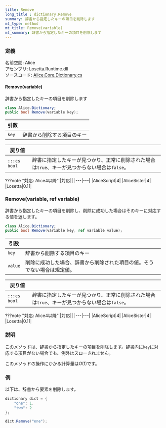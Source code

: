 ```yaml
---
title: Remove
long_title : dictionary.Remove
summary: 辞書から指定したキーの項目を削除します
mt_type: method
mt_title: Remove(variable)
mt_summary: 辞書から指定したキーの項目を削除します
---
```


### 定義
名前空間: Alice<br/>
アセンブリ: Losetta.Runtime.dll<br/>
ソースコード: [Alice.Core.Dictionary.cs](https://github.com/WSOFT-Project/Losetta/blob/master/Losetta.Runtime/Core/Extension/Alice.Core.Dictionary.cs)

#### Remove(variable)

辞書から指定したキーの項目を削除します

```cs title="AliceScript"
class Alice.Dictionary;
public bool Remove(variable key);
```

引数||
---|-|
`key`|辞書から削除する項目のキー

戻り値||
---|-|
`:::cs bool`|辞書に指定したキーが見つかり、正常に削除された場合は`true`、キーが見つからない場合は`false`。

???note "対応: Alice4以降"
    |対応||
    |---|---|
    |AliceScript|4|
    |AliceSister|4|
    |Losetta|0.11|

### Remove(variable, ref variable)

辞書から指定したキーの項目を削除し、削除に成功した場合はそのキーに対応する値を返します。

```cs title="AliceScript"
class Alice.Dictionary;
public bool Remove(variable key, ref variable value);
```

引数||
---|-|
`key`|辞書から削除する項目のキー
`value`|削除に成功した場合、辞書から削除された項目の値。そうでない場合は規定値。

戻り値||
---|-|
`:::cs bool`|辞書に指定したキーが見つかり、正常に削除された場合は`true`、キーが見つからない場合は`false`。

???note "対応: Alice4以降"
    |対応||
    |---|---|
    |AliceScript|4|
    |AliceSister|4|
    |Losetta|0.11|

### 説明
このメソッドは、辞書から指定したキーの項目を削除します。辞書内に`key`に対応する項目がない場合でも、例外はスローされません。

このメソッドの操作にかかる計算量は$O(1)$です。

### 例
以下は、辞書から要素を削除します。

```cs title="AliceScript"
dictionary dict = { 
    "one": 1,
    "two": 2
};

dict.Remove("one");
```
